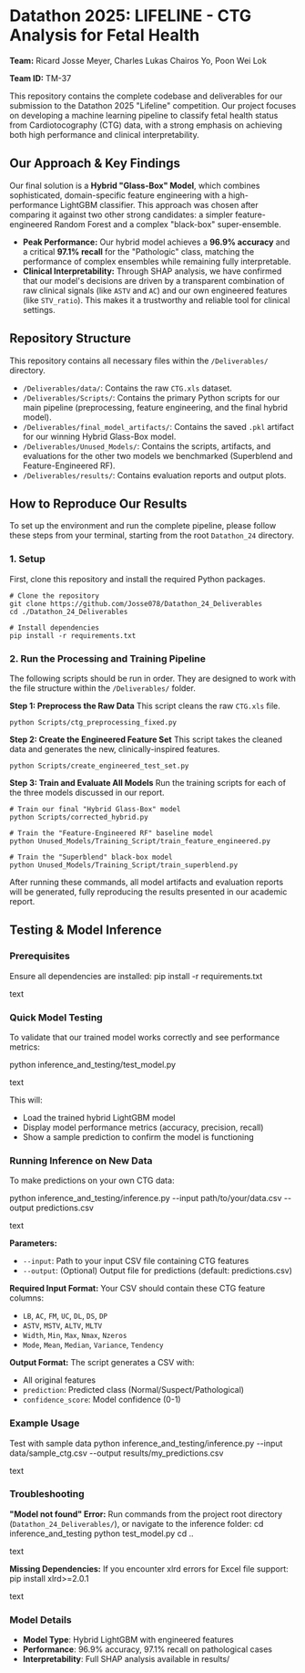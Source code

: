 # Datathon 2025: LIFELINE - CTG Analysis for Fetal Health

**Team:** Ricard Josse Meyer, Charles Lukas Chairos Yo, Poon Wei Lok

**Team ID:** TM-37

This repository contains the complete codebase and deliverables for our submission to the Datathon 2025 "Lifeline" competition. Our project focuses on developing a machine learning pipeline to classify fetal health status from Cardiotocography (CTG) data, with a strong emphasis on achieving both high performance and clinical interpretability.

## Our Approach & Key Findings

Our final solution is a **Hybrid "Glass-Box" Model**, which combines sophisticated, domain-specific feature engineering with a high-performance LightGBM classifier. This approach was chosen after comparing it against two other strong candidates: a simpler feature-engineered Random Forest and a complex "black-box" super-ensemble.

*   **Peak Performance:** Our hybrid model achieves a **96.9% accuracy** and a critical **97.1% recall** for the "Pathologic" class, matching the performance of complex ensembles while remaining fully interpretable.
*   **Clinical Interpretability:** Through SHAP analysis, we have confirmed that our model's decisions are driven by a transparent combination of raw clinical signals (like `ASTV` and `AC`) and our own engineered features (like `STV_ratio`). This makes it a trustworthy and reliable tool for clinical settings.

## Repository Structure

This repository contains all necessary files within the `/Deliverables/` directory.

*   `/Deliverables/data/`: Contains the raw `CTG.xls` dataset.
*   `/Deliverables/Scripts/`: Contains the primary Python scripts for our main pipeline (preprocessing, feature engineering, and the final hybrid model).
*   `/Deliverables/final_model_artifacts/`: Contains the saved `.pkl` artifact for our winning Hybrid Glass-Box model.
*   `/Deliverables/Unused_Models/`: Contains the scripts, artifacts, and evaluations for the other two models we benchmarked (Superblend and Feature-Engineered RF).
*   `/Deliverables/results/`: Contains evaluation reports and output plots.

## How to Reproduce Our Results

To set up the environment and run the complete pipeline, please follow these steps from your terminal, starting from the root `Datathon_24` directory.

### 1. Setup

First, clone this repository and install the required Python packages.

```
# Clone the repository
git clone https://github.com/Josse078/Datathon_24_Deliverables
cd ./Datathon_24_Deliverables

# Install dependencies
pip install -r requirements.txt
```

### 2. Run the Processing and Training Pipeline

The following scripts should be run in order. They are designed to work with the file structure within the `/Deliverables/` folder.

**Step 1: Preprocess the Raw Data**
This script cleans the raw `CTG.xls` file.

```
python Scripts/ctg_preprocessing_fixed.py
```

**Step 2: Create the Engineered Feature Set**
This script takes the cleaned data and generates the new, clinically-inspired features.

```
python Scripts/create_engineered_test_set.py
```

**Step 3: Train and Evaluate All Models**
Run the training scripts for each of the three models discussed in our report.

```
# Train our final "Hybrid Glass-Box" model
python Scripts/corrected_hybrid.py

# Train the "Feature-Engineered RF" baseline model
python Unused_Models/Training_Script/train_feature_engineered.py

# Train the "Superblend" black-box model
python Unused_Models/Training_Script/train_superblend.py
```

After running these commands, all model artifacts and evaluation reports will be generated, fully reproducing the results presented in our academic report.

## Testing & Model Inference

### Prerequisites
Ensure all dependencies are installed:
pip install -r requirements.txt

text

### Quick Model Testing
To validate that our trained model works correctly and see performance metrics:

python inference_and_testing/test_model.py

text

This will:
- Load the trained hybrid LightGBM model
- Display model performance metrics (accuracy, precision, recall)
- Show a sample prediction to confirm the model is functioning

### Running Inference on New Data
To make predictions on your own CTG data:

python inference_and_testing/inference.py --input path/to/your/data.csv --output predictions.csv

text

**Parameters:**
- `--input`: Path to your input CSV file containing CTG features
- `--output`: (Optional) Output file for predictions (default: predictions.csv)

**Required Input Format:**
Your CSV should contain these CTG feature columns:
- `LB`, `AC`, `FM`, `UC`, `DL`, `DS`, `DP`
- `ASTV`, `MSTV`, `ALTV`, `MLTV` 
- `Width`, `Min`, `Max`, `Nmax`, `Nzeros`
- `Mode`, `Mean`, `Median`, `Variance`, `Tendency`

**Output Format:**
The script generates a CSV with:
- All original features
- `prediction`: Predicted class (Normal/Suspect/Pathological)  
- `confidence_score`: Model confidence (0-1)

### Example Usage
Test with sample data
python inference_and_testing/inference.py --input data/sample_ctg.csv --output results/my_predictions.csv

text

### Troubleshooting
**"Model not found" Error:** 
Run commands from the project root directory (`Datathon_24_Deliverables/`), or navigate to the inference folder:
cd inference_and_testing
python test_model.py
cd ..

text

**Missing Dependencies:** 
If you encounter xlrd errors for Excel file support:
pip install xlrd>=2.0.1

text

### Model Details
- **Model Type**: Hybrid LightGBM with engineered features
- **Performance**: 96.9% accuracy, 97.1% recall on pathological cases
- **Interpretability**: Full SHAP analysis available in results/
